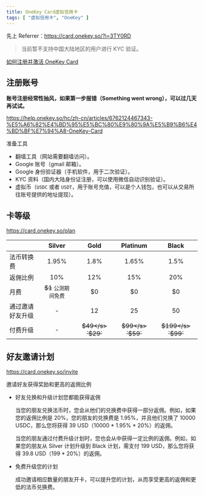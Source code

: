 ```yaml
---
title: OneKey Card虚拟信用卡
tags: [ "虚拟信用卡", "OneKey" ]
---
```


先上 Referrer：<https://card.onekey.so/?i=3TY0RD>


> 当前暂不支持中国大陆地区的用户进行 KYC 验证。

[如何注册并激活 OneKey Card](https://help.onekey.so/hc/zh-cn/articles/6762124467343-%E5%A6%82%E4%BD%95%E6%B3%A8%E5%86%8C%E5%B9%B6%E6%BF%80%E6%B4%BB-OneKey-Card)

## 注册账号

**账号注册经常性抽风，如果第一步报错（Something went wrong），可以过几天再试试。**

<https://help.onekey.so/hc/zh-cn/articles/6762124467343-%E5%A6%82%E4%BD%95%E5%BC%80%E9%80%9A%E5%B9%B6%E4%BD%BF%E7%94%A8-OneKey-Card>

准备工具

- 翻墙工具（网站需要翻墙访问）。
- Google 账号（gmail 邮箱）。
- Google 身份验证器（手机软件，用于二次验证）。
- KYC 资料（国内大陆身份证注册，可以使用微信自动识别验证）。
- 虚拟币（`USDC` 或者 `USDT`，用于账号充值，可以是个人钱包，也可以从交易所往账号提供的地址提现）。

## 卡等级
<https://card.onekey.so/plan>

| | Silver | Gold | Platinum | Black |
|:---|:---:|:---:|:---:|:---:|
| 法币转换费 | 1.95% | 1.8% | 1.65% | 1.5% |
| 返佣比例 | 10% | 12% | 15% | 20% |
| 月费 | <s>$1</s> `公测期间免费` | $0 | $0 | $0 |
| 通过邀请好友升级 | - | 12 | 25 | 50 |
| 付费升级 | - | <s>$49</s> `$29` | <s>$99</s> `$59` | <s>$199</s> `$99` |

## 好友邀请计划

<https://card.onekey.so/invite>

邀请好友获得奖励和更高的返佣比例
- 好友兑换和升级计划您都能获得返佣

   当您的朋友兑换法币时，您会从他们的兑换费中获得一部分返佣。例如，如果您的返佣比例是 20%，您的朋友的兑换费是 1.95%，并且他们兑换了 10000 USDC，那么您将获得 39 USD（10000 * 1.95% * 20%）的返佣。

   当您的朋友通过付费升级计划时，您也会从中获得一定比例的返佣。例如，如果您的朋友从 Silver 计划升级到 Black 计划，需支付 199 USD，那么您将获得 39.8 USD（199 * 20%）的返佣。

- 免费升级您的计划

   成功邀请相应数量的朋友开卡，可以提升您的计划，从而享受更高的返佣和更低的法币兑换费。
